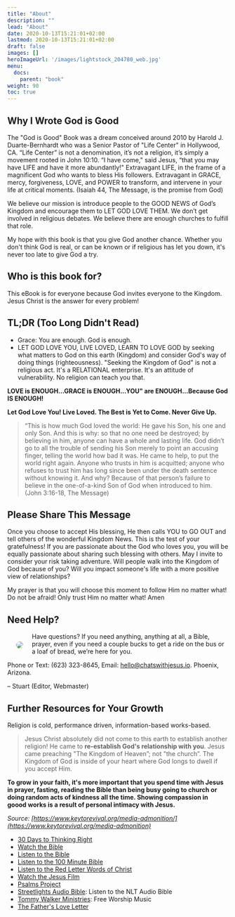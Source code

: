 ```yaml
---
title: "About"
description: ""
lead: "About"
date: 2020-10-13T15:21:01+02:00
lastmod: 2020-10-13T15:21:01+02:00
draft: false
images: []
heroImageUrl: '/images/lightstock_204780_web.jpg'
menu:
  docs:
    parent: "book"
weight: 90
toc: true
---
```


## Why I Wrote God is Good

The "God is Good" Book was a dream conceived around 2010 by Harold J. Duarte-Bernhardt who was a Senior Pastor of "Life Center" in Hollywood, CA.  “Life Center” is not a denomination, it’s not a religion, it’s simply a movement rooted in John 10:10. “I have come," said Jesus, “that you may have LIFE and have it more abundantly!" Extravagant LIFE, in the frame of a magnificent God who wants to bless His followers. Extravagant in GRACE, mercy, forgiveness, LOVE, and POWER to transform, and intervene in your life at critical moments. (Isaiah 44, The Message, is the promise from God)

We believe our mission is introduce people to the GOOD NEWS of God’s Kingdom and encourage them to LET GOD LOVE THEM. We don’t get involved in religious debates. We believe there are enough churches to fulfill that role.

My hope with this book is that you give God another chance. Whether you don't think God is real, or can be known or if religious has let you down, it's never too late to give God a try.

## Who is this book for?

This eBook is for everyone because God invites everyone to the Kingdom. Jesus Christ is the answer for every problem!

## TL;DR (Too Long Didn't Read)

* Grace: You are enough. God is enough.
* LET GOD LOVE YOU, LIVE LOVED, LEARN TO LOVE GOD by seeking what matters to God on this earth (Kingdom) and consider God's way of doing things (righteousness). "Seeking the Kingdom of God" is not a religious act. It's a RELATIONAL enterprise. It's an attitude of vulnerability. No religion can teach you that.

**LOVE is ENOUGH...GRACE is ENOUGH...YOU" are ENOUGH...Because God IS ENOUGH!**

**Let God Love You! Live Loved. The Best is Yet to Come. Never Give Up.**

> “This is how much God loved the world: He gave his Son, his one and only Son. And this is why: so that no one need be destroyed; by believing in him, anyone can have a whole and lasting life. God didn’t go to all the trouble of sending his Son merely to point an accusing finger, telling the world how bad it was. He came to help, to put the world right again. Anyone who trusts in him is acquitted; anyone who refuses to trust him has long since been under the death sentence without knowing it. And why? Because of that person’s failure to believe in the one-of-a-kind Son of God when introduced to him. (John 3:16-18, The Message)

## Please Share This Message

Once you choose to accept His blessing, He then calls YOU to GO OUT and tell others of the wonderful Kingdom News. This is the test of your gratefulness! If you are passionate about the God who loves you, you will be equally passionate about sharing such blessing with others. May I invite to consider your risk taking adventure. Will people walk into the Kingdom of God because of you? Will you impact someone's life with a more positive view of relationships?

My prayer is that you will choose this moment to follow Him no matter what! Do not be afraid! Only trust Him no matter what! Amen

## Need Help?

<img style="border-radius: 9999px;float: left;padding: 20px;" src="https://i0.wp.com/chatswithjesus.io/wp-content/uploads/2022/04/IMG_5121BWsm.jpg?resize=150%2C150&ssl=1"/>

Have questions? If you need anything, anything at all, a Bible, prayer, even if you need a couple bucks to get a ride on the bus or a loaf of bread, we’re here for you.

Phone or Text: (623) 323-8645, Email: hello@chatswithjesus.io. Phoenix, Arizona.

&ndash; Stuart (Editor, Webmaster)

<div style="clear:both;">

## Further Resources for Your Growth

Religion is cold, performance driven, information-based works-based. 

> Jesus Christ absolutely did not come to this earth to establish another religion! He came to **re-establish God's relationship with you**. Jesus came preaching "The Kingdom of Heaven”; not "the church”. The Kingdom of God is inside of your heart where God longs to dwell if you accept Him.

**To grow in your faith, it's more important that you spend time with Jesus in prayer, fasting, reading the Bible than being busy going to church or doing random acts of kindness all the time. Showing compassion in goood works is a result of personal intimacy with Jesus.**

*Source: [https://www.keytorevival.org/media-admonition/](https://www.keytorevival.org/media-admonition)*

* [30 Days to Thinking Right](https://www.thefathersfriends.org/need-help-start-here)
* [Watch the Bible](https://bibleproject.com)
* [Listen to the Bible](https://dailyaudiobible.com)
* <a href="https://www-jag-media.s3.us-east-2.amazonaws.com/100_minute_bible.mp3">Listen to the 100 Minute Bible</a>
* <a href="https://www-jag-media.s3.us-east-2.amazonaws.com/red_letters_words_of_jesus_by_gary_sosbee.mp3">Listen to the Red Letter Words of Christ</a>
* [Watch the Jesus Film](https://www.jesusfilm.org/watch.html)
* <a target="_blank" href="https://www.thepsalmsproject.com/" rel="noreferrer noopener">Psalms Project</a>
* <a target="_blank" href="https://www.streetlightsbible.com/" rel="noreferrer noopener">Streetlights Audio Bible</a>: Listen to the NLT Audio Bible
* <a target="_blank" href="https://www.tommywalkerministries.org/" rel="noreferrer noopener">Tommy Walker Ministries</a>: Free Worship Music
* <a href="https://www.fathersloveletter.com/" target="_blank" rel="noreferrer noopener">The Father's Love Letter</a>
